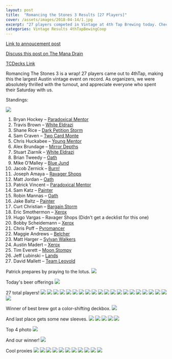 ```yaml
---
layout: post
title:  "Romancing the Stones 3 Results [27 Players]"
cover: /assets/images/2018-04-14/1.jpg
excerpt: "27 players competed in Vintage at 4th Tap Brewing today. Check out the results!"
categories: Vintage Results 4thTapBewingCoop
---
```


[Link to annoucement
post](http://themanadrain.com/topic/1833/4-14-18-austin-tx-100-proxy-vintage-4th-tap)

[Discuss this post on The Mana
Drain](http://themanadrain.com/topic/1861/14-april-2018-romancing-the-stones-3-27-players-in-austin-tx)

[TCDecks Link](http://tcdecks.net/deck.php?id=27252&iddeck=217170)

Romancing The Stones 3 is a wrap! 27 players came out to 4thTap, making this the largest Austin
vintage event on record. As organizers, we were absolutely thrilled with the turnout, and
appreciate everyone who spent their Saturday with us.

Standings:

![]({{site.cdn_url}}/assets/images/2018-04-14/standings.jpg)

1. Bryan Hockey – [Paradoxical Mentor]({{site.cdn_url}}/assets/images/2018-04-14/deck-1.jpg)
2. Travis Brown – [White Eldrazi]({{site.cdn_url}}/assets/images/2018-04-14/deck-2.jpg)
3. Shane Rice – [Dark Petition Storm]({{site.cdn_url}}/assets/images/2018-04-14/deck-3.jpg)
4. Sam Craven – [Two Card Monte]({{site.cdn_url}}/assets/images/2018-04-14/deck-4.jpg)
5. Chris Huckabee – [Young Mentor]({{site.cdn_url}}/assets/images/2018-04-14/deck-5.jpg)
6. Alex Brundage – [Mirror Depths]({{site.cdn_url}}/assets/images/2018-04-14/deck-6.jpg)
7. Stuart Ziarnik – [White Eldrazi]({{site.cdn_url}}/assets/images/2018-04-14/deck-7.jpg)
8. Brian Tweedy – [Oath]({{site.cdn_url}}/assets/images/2018-04-14/deck-8.jpg)
9. Mike O’Malley – [Blue Jund]({{site.cdn_url}}/assets/images/2018-04-14/deck-9.jpg)
10. Jacob Zernick – [Burn!]({{site.cdn_url}}/assets/images/2018-04-14/deck-10.jpg)
11. Joseph Amaya – [Ravager Shops]({{site.cdn_url}}/assets/images/2018-04-14/deck-11.jpg)
12. Matt Jordan – [Oath]({{site.cdn_url}}/assets/images/2018-04-14/deck-12.jpg)
13. Patrick Vincent – [Paradoxical Mentor]({{site.cdn_url}}/assets/images/2018-04-14/deck-13.jpg)
14. Sam Katz – [Painter]({{site.cdn_url}}/assets/images/2018-04-14/deck-14.jpg)
15. Robin Mannas – [Oath]({{site.cdn_url}}/assets/images/2018-04-14/deck-15.jpg)
16. Jake Baltz – [Painter]({{site.cdn_url}}/assets/images/2018-04-14/deck-16.jpg)
17. Curt Christian – [Bargain Storm]({{site.cdn_url}}/assets/images/2018-04-14/deck-17.jpg)
18. Eric Smothermon – [Xerox]({{site.cdn_url}}/assets/images/2018-04-14/deck-18.jpg)
19. Hugo Vargas – Ravager Shops (Didn't get a decklist for this one)
20. Bobby Scheidemann – [Xerox]({{site.cdn_url}}/assets/images/2018-04-14/deck-20.jpg)
21. Chris Poff – [Pyromancer]({{site.cdn_url}}/assets/images/2018-04-14/deck-21.jpg)
22. Maggie Andrews – [Belcher]({{site.cdn_url}}/assets/images/2018-04-14/deck-22.jpg)
23. Matt Harger – [Sylvan Walkers]({{site.cdn_url}}/assets/images/2018-04-14/deck-23.jpg)
24. Austin Madert – [Xerox]({{site.cdn_url}}/assets/images/2018-04-14/deck-24.jpg)
25. Tim Everett – [Moon Stompy]({{site.cdn_url}}/assets/images/2018-04-14/deck-25.jpg)
26. Jeff Lubinski – [Lands]({{site.cdn_url}}/assets/images/2018-04-14/deck-26.jpg)
27. David Mallett – [Team Leovold]({{site.cdn_url}}/assets/images/2018-04-14/deck-27.jpg)

Patrick prepares by praying to the lotus.
![]({{site.cdn_url}}/assets/images/2018-04-14/1.jpg)

Today's beer offerings
![]({{site.cdn_url}}/assets/images/2018-04-14/2.jpg)

27 total players!
![]({{site.cdn_url}}/assets/images/2018-04-14/3.jpg)
![]({{site.cdn_url}}/assets/images/2018-04-14/4.jpg)
![]({{site.cdn_url}}/assets/images/2018-04-14/5.jpg)
![]({{site.cdn_url}}/assets/images/2018-04-14/6.jpg)
![]({{site.cdn_url}}/assets/images/2018-04-14/7.jpg)
![]({{site.cdn_url}}/assets/images/2018-04-14/8.jpg)
![]({{site.cdn_url}}/assets/images/2018-04-14/9.jpg)
![]({{site.cdn_url}}/assets/images/2018-04-14/10.jpg)
![]({{site.cdn_url}}/assets/images/2018-04-14/11.jpg)
![]({{site.cdn_url}}/assets/images/2018-04-14/12.jpg)
![]({{site.cdn_url}}/assets/images/2018-04-14/13.jpg)
![]({{site.cdn_url}}/assets/images/2018-04-14/14.jpg)
![]({{site.cdn_url}}/assets/images/2018-04-14/15.jpg)
![]({{site.cdn_url}}/assets/images/2018-04-14/16.jpg)
![]({{site.cdn_url}}/assets/images/2018-04-14/17.jpg)
![]({{site.cdn_url}}/assets/images/2018-04-14/18.jpg)
![]({{site.cdn_url}}/assets/images/2018-04-14/19.jpg)
![]({{site.cdn_url}}/assets/images/2018-04-14/20.jpg)
![]({{site.cdn_url}}/assets/images/2018-04-14/21.jpg)
![]({{site.cdn_url}}/assets/images/2018-04-14/22.jpg)
![]({{site.cdn_url}}/assets/images/2018-04-14/23.jpg)

Winner of best brew got a color-shifting deckbox.
![]({{site.cdn_url}}/assets/images/2018-04-14/24.jpg)

And last place gets some new sleeves.
![]({{site.cdn_url}}/assets/images/2018-04-14/25.jpg)
![]({{site.cdn_url}}/assets/images/2018-04-14/26.jpg)
![]({{site.cdn_url}}/assets/images/2018-04-14/27.jpg)
![]({{site.cdn_url}}/assets/images/2018-04-14/28.jpg)
![]({{site.cdn_url}}/assets/images/2018-04-14/29.jpg)

Top 4 photo
![]({{site.cdn_url}}/assets/images/2018-04-14/30.jpg)

And our winner!
![]({{site.cdn_url}}/assets/images/2018-04-14/31.jpg)

Cool proxies
![]({{site.cdn_url}}/assets/images/2018-04-14/32.jpg)
![]({{site.cdn_url}}/assets/images/2018-04-14/33.jpg)
![]({{site.cdn_url}}/assets/images/2018-04-14/34.jpg)
![]({{site.cdn_url}}/assets/images/2018-04-14/35.jpg)
![]({{site.cdn_url}}/assets/images/2018-04-14/36.jpg)
![]({{site.cdn_url}}/assets/images/2018-04-14/37.jpg)
![]({{site.cdn_url}}/assets/images/2018-04-14/38.jpg)
![]({{site.cdn_url}}/assets/images/2018-04-14/39.jpg)
![]({{site.cdn_url}}/assets/images/2018-04-14/40.jpg)
![]({{site.cdn_url}}/assets/images/2018-04-14/41.jpg)
![]({{site.cdn_url}}/assets/images/2018-04-14/42.jpg)

